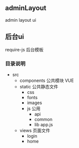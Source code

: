 ## adminLayout
admin layout ui 

## 后台ui
require-js 后台模板


### 目录说明

- src
  - components   公共模块 VUE
  - static       公共静态文件
    - css
    - fonts
    - images
    - js         公用
        - api
        - common
        - lib
        app.js
  - views         页面文件
    - login
    - home

 
